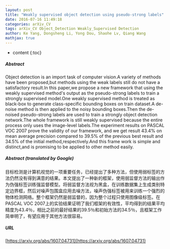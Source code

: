 ```yaml
---
layout: post
title: "Weakly supervised object detection using pseudo-strong labels"
date: 2016-07-16 11:49:18
categories: arXiv_CV
tags: arXiv_CV Object_Detection Weakly_Supervised Detection
author: Ke Yang, Dongsheng Li, Yong Dou, Shaohe Lv, Qiang Wang
mathjax: true
---
```


* content
{:toc}

##### Abstract
Object detection is an import task of computer vision.A variety of methods have been proposed,but methods using the weak labels still do not have a satisfactory result.In this paper,we propose a new framework that using the weakly supervised method's output as the pseudo-strong labels to train a strongly supervised model.One weakly supervised method is treated as black-box to generate class-specific bounding boxes on train dataset.A de-noise method is then applied to the noisy bounding boxes.Then the de-noised pseudo-strong labels are used to train a strongly object detection network.The whole framework is still weakly supervised because the entire process only uses the image-level labels.The experiment results on PASCAL VOC 2007 prove the validity of our framework, and we get result 43.4% on mean average precision compared to 39.5% of the previous best result and 34.5% of the initial method,respectively.And this frame work is simple and distinct,and is promising to be applied to other method easily.

##### Abstract (translated by Google)
目标检测是计算机视觉的一项重要任务，已经提出了多种方法，但使用弱标签的方法仍然没有得到满意的结果。本文提出了一种新的框架，使用弱监督方法的输出作为伪强标签训练强监督模型。将弱监督方法视为黑盒，在训练数据集上生成类别特定边界框，然后对噪声包围盒应用去噪方法，噪声伪强标签被用来训练一个强烈的物体检测网络。整个框架仍然是弱监督的，因为整个过程只使用图像级标签。在PASCAL VOC 2007上的实验结果证明了我们框架的有效性，平均得到的结果平均精度为43.4％，相比之前的最好结果的39.5％和初始方法的34.5％，且框架工作简单明了，有望应用于其他方法很容易。

##### URL
[https://arxiv.org/abs/1607.04731](https://arxiv.org/abs/1607.04731)

